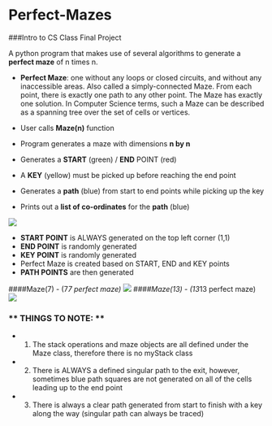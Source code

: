 # Perfect-Mazes
###Intro to CS Class Final Project

A python program that makes use of several algorithms to generate a **perfect maze** of n times n. 

* **Perfect Maze**: one without any loops or closed circuits, and without any inaccessible areas. Also called a simply-connected Maze. From each point, there is exactly one path to any other point. The Maze has exactly one solution. In Computer Science terms, such a Maze can be described as a spanning tree over the set of cells or vertices.

* User calls **Maze(n)** function
* Program generates a maze with dimensions **n by n**
* Generates a **START** (green) / **END** POINT (red)
* A **KEY** (yellow) must be picked up before reaching the end point
* Generates a **path** (blue) from start to end points while picking up the key
* Prints out a **list of co-ordinates** for the **path** (blue)

![](http://i.imgur.com/0ocBxyT.png)

* **START POINT** is ALWAYS generated on the top left corner (1,1)
* **END POINT** is randomly generated
* **KEY POINT** is randomly generated 
* Perfect Maze is created based on START, END and KEY points
* **PATH POINTS** are then generated

####Maze(7) - (7*7 perfect maze)
![](http://i.imgur.com/tqdzBui.png)
####Maze(13) - (13*13 perfect maze)
![](http://i.imgur.com/J0AceiH.png)

### ** THINGS TO NOTE: ** 

* 1) The stack operations and maze objects are all defined under the Maze class, therefore there is no myStack class
* 2) There is ALWAYS a defined singular path to the exit, however, sometimes blue path squares are not generated on all of the cells leading up to the end point
* 3) There is always a clear path generated from start to finish with a key along the way (singular path can always be traced)

